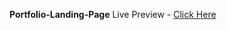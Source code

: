 **Portfolio-Landing-Page**
Live Preview -  [Click Here](https://portfolio-landing-page-1.netlify.app/)
